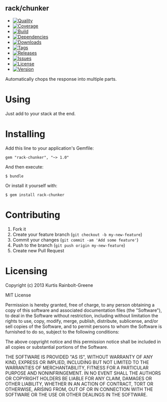 rack/chunker
------------

  - [![Quality](http://img.shields.io/codeclimate/github/krainboltgreene/rack-chunker.gem.svg?style=flat-square)](https://codeclimate.com/github/krainboltgreene/rack-chunker.gem)
  - [![Coverage](http://img.shields.io/codeclimate/coverage/github/krainboltgreene/rack-chunker.gem.svg?style=flat-square)](https://codeclimate.com/github/krainboltgreene/rack-chunker.gem)
  - [![Build](http://img.shields.io/travis-ci/krainboltgreene/rack-chunker.gem.svg?style=flat-square)](https://travis-ci.org/krainboltgreene/rack-chunker.gem)
  - [![Dependencies](http://img.shields.io/gemnasium/krainboltgreene/rack-chunker.gem.svg?style=flat-square)](https://gemnasium.com/krainboltgreene/rack-chunker.gem)
  - [![Downloads](http://img.shields.io/gem/dtv/rack-chunker.svg?style=flat-square)](https://rubygems.org/gems/rack-chunker)
  - [![Tags](http://img.shields.io/github/tag/krainboltgreene/rack-chunker.gem.svg?style=flat-square)](http://github.com/krainboltgreene/rack-chunker.gem/tags)
  - [![Releases](http://img.shields.io/github/release/krainboltgreene/rack-chunker.gem.svg?style=flat-square)](http://github.com/krainboltgreene/rack-chunker.gem/releases)
  - [![Issues](http://img.shields.io/github/issues/krainboltgreene/rack-chunker.gem.svg?style=flat-square)](http://github.com/krainboltgreene/rack-chunker.gem/issues)
  - [![License](http://img.shields.io/badge/license-MIT-brightgreen.svg?style=flat-square)](http://opensource.org/licenses/MIT)
  - [![Version](http://img.shields.io/gem/v/rack-chunker.svg?style=flat-square)](https://rubygems.org/gems/rack-chunker)

Automatically chops the response into multiple parts.

Using
=====

Just add to your stack at the end.


Installing
==========

Add this line to your application's Gemfile:

    gem "rack-chunker", "~> 1.0"

And then execute:

    $ bundle

Or install it yourself with:

    $ gem install rack-chunker


Contributing
============

  1. Fork it
  2. Create your feature branch (`git checkout -b my-new-feature`)
  3. Commit your changes (`git commit -am 'Add some feature'`)
  4. Push to the branch (`git push origin my-new-feature`)
  5. Create new Pull Request


Licensing
=========

Copyright (c) 2013 Kurtis Rainbolt-Greene

MIT License

Permission is hereby granted, free of charge, to any person obtaining
a copy of this software and associated documentation files (the
"Software"), to deal in the Software without restriction, including
without limitation the rights to use, copy, modify, merge, publish,
distribute, sublicense, and/or sell copies of the Software, and to
permit persons to whom the Software is furnished to do so, subject to
the following conditions:

The above copyright notice and this permission notice shall be
included in all copies or substantial portions of the Software.

THE SOFTWARE IS PROVIDED "AS IS", WITHOUT WARRANTY OF ANY KIND,
EXPRESS OR IMPLIED, INCLUDING BUT NOT LIMITED TO THE WARRANTIES OF
MERCHANTABILITY, FITNESS FOR A PARTICULAR PURPOSE AND
NONINFRINGEMENT. IN NO EVENT SHALL THE AUTHORS OR COPYRIGHT HOLDERS BE
LIABLE FOR ANY CLAIM, DAMAGES OR OTHER LIABILITY, WHETHER IN AN ACTION
OF CONTRACT, TORT OR OTHERWISE, ARISING FROM, OUT OF OR IN CONNECTION
WITH THE SOFTWARE OR THE USE OR OTHER DEALINGS IN THE SOFTWARE.
